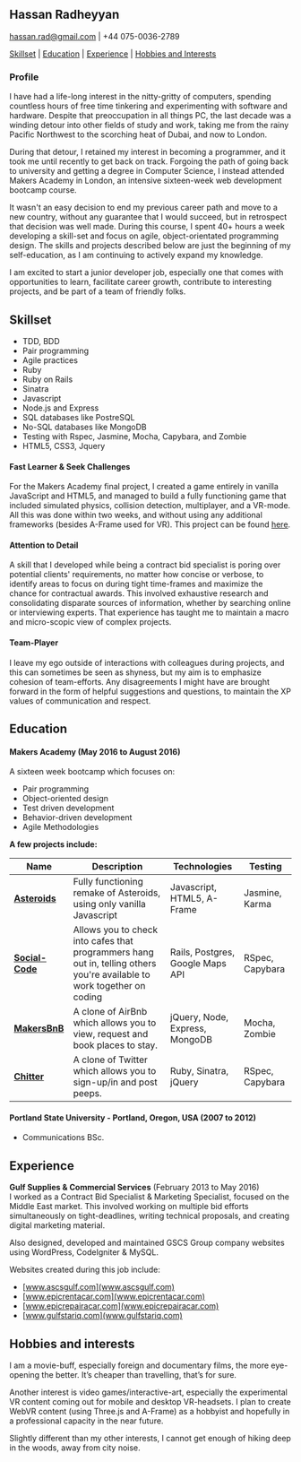 ## Hassan Radheyyan

hassan.rad@gmail.com | +44 075-0036-2789

[Skillset](#Skillset) | [Education](#Education) | [Experience](#Experience) | [Hobbies and Interests](#Hobbies)

### Profile

I have had a life-long interest in the nitty-gritty of computers, spending countless hours of free time tinkering and experimenting with software and hardware. Despite that preoccupation in all things PC, the last decade was a winding detour into other fields of study and work, taking me from the rainy Pacific Northwest to the scorching heat of Dubai, and now to London.

During that detour, I retained my interest in becoming a programmer, and it took me until recently to get back on track. Forgoing the path of going back to university and getting a degree in Computer Science, I instead attended Makers Academy in London, an intensive sixteen-week web development bootcamp course.

It wasn't an easy decision to end my previous career path and move to a new country, without any guarantee that I would succeed, but in retrospect that decision was well made. During this course, I spent 40+ hours a week developing a skill-set and focus on agile, object-orientated programming design. The skills and projects described below are just the beginning of my self-education, as I am continuing to actively expand my knowledge.

I am excited to start a junior developer job, especially one that comes with opportunities to learn, facilitate career growth, contribute to interesting projects, and be part of a team of friendly folks.

## <a name="Skillset">Skillset</a>

  - TDD, BDD
  - Pair programming
  - Agile practices
  - Ruby
  - Ruby on Rails
  - Sinatra
  - Javascript
  - Node.js and Express
  - SQL databases like PostreSQL
  - No-SQL databases like MongoDB
  - Testing with Rspec, Jasmine, Mocha, Capybara, and Zombie
  - HTML5, CSS3, Jquery

#### Fast Learner & Seek Challenges

For the Makers Academy final project, I created a game entirely in vanilla JavaScript and HTML5, and managed to build a fully functioning game that included simulated physics, collision detection, multiplayer, and a VR-mode. All this was done within two weeks, and without using any additional frameworks (besides A-Frame used for VR). This project can be found [here](http://makeroids.herokuapp.com/).

#### Attention to Detail

A skill that I developed while being a contract bid specialist is poring over potential clients' requirements, no matter how concise or verbose, to identify areas to focus on during tight time-frames and maximize the chance for contractual awards. This involved exhaustive research and consolidating disparate sources of information, whether by searching online or interviewing experts. That experience has taught me to maintain a macro and micro-scopic view of complex projects.

#### Team-Player

I leave my ego outside of interactions with colleagues during projects, and this can sometimes be seen as shyness, but my aim is to emphasize cohesion of team-efforts. Any disagreements I might have are brought forward in the form of helpful suggestions and questions, to maintain the XP values of communication and respect.

## <a name="Education">Education</a>

#### Makers Academy (May 2016 to August 2016)

A sixteen week bootcamp which focuses on:
* Pair programming
* Object-oriented design
* Test driven development
* Behavior-driven development
* Agile Methodologies

**A few projects include:**

| Name | Description | Technologies | Testing |
|------|-------------|--------------|---------|
|[**Asteroids**](https://github.com/mbutlerw/Asteroids)| Fully functioning remake of Asteroids, using only vanilla Javascript | Javascript, HTML5, A-Frame | Jasmine, Karma |
|[**Social-Code**](https://github.com/Rb2030/social-code)| Allows you to check into cafes that programmers hang out in, telling others you're available to work together on coding | Rails, Postgres, Google Maps API | RSpec, Capybara |
|[**MakersBnB**](https://github.com/Andy-Bell/makersbnb)| A clone of AirBnb which allows you to view, request and book places to stay. | jQuery, Node, Express, MongoDB | Mocha, Zombie |
|[**Chitter**](https://github.com/hassanrad/chitter-challenge)| A clone of Twitter which allows you to sign-up/in and post peeps. | Ruby, Sinatra, jQuery | RSpec, Capybara |

#### Portland State University - Portland, Oregon, USA (2007 to 2012)

* Communications BSc.

## <a name="Experience">Experience</a>

**Gulf Supplies & Commercial Services** (February 2013 to May 2016)  
I worked as a Contract Bid Specialist & Marketing Specialist, focused on the Middle East market. This involved working on multiple bid efforts simultaneously on tight-deadlines, writing technical proposals, and creating digital marketing material.

Also designed, developed and maintained GSCS Group company websites using WordPress, CodeIgniter & MySQL.

Websites created during this job include: 
* [www.ascsgulf.com](www.ascsgulf.com)
* [www.epicrentacar.com](www.epicrentacar.com)
* [www.epicrepairacar.com](www.epicrepairacar.com)
* [www.gulfstariq.com](www.gulfstariq.com)

## <a name="Hobbies">Hobbies and interests</a>

I am a movie-buff, especially foreign and documentary films, the more eye-opening the better. It’s cheaper than travelling, that’s for sure.

Another interest is video games/interactive-art, especially the experimental VR content coming out for mobile and desktop VR-headsets. I plan to create WebVR content (using Three.js and A-Frame) as a hobbyist and hopefully in a professional capacity in the near future.

Slightly different than my other interests, I cannot get enough of hiking deep in the woods, away from city noise.
